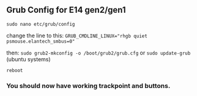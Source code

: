 ## Grub Config for E14 gen2/gen1

`sudo nano etc/grub/config`

change the line to this:
`GRUB_CMDLINE_LINUX="rhgb quiet psmouse.elantech_smbus=0"`

then:
`sudo grub2-mkconfig -o /boot/grub2/grub.cfg`
or `sudo update-grub` (ubuntu systems)

`reboot`

### You should now have working trackpoint and buttons.
